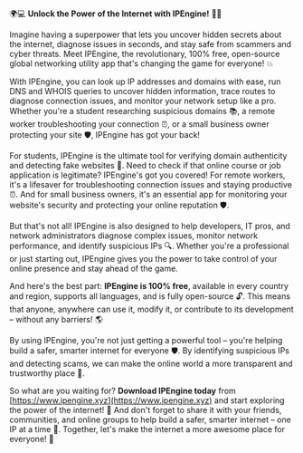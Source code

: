 🌍💻 **Unlock the Power of the Internet with IPEngine!** 📡🚀

Imagine having a superpower that lets you uncover hidden secrets about the internet, diagnose issues in seconds, and stay safe from scammers and cyber threats. Meet IPEngine, the revolutionary, 100% free, open-source global networking utility app that's changing the game for everyone! 💥

With IPEngine, you can look up IP addresses and domains with ease, run DNS and WHOIS queries to uncover hidden information, trace routes to diagnose connection issues, and monitor your network setup like a pro. Whether you're a student researching suspicious domains 📚, a remote worker troubleshooting your connection ⏰, or a small business owner protecting your site 🛡️, IPEngine has got your back!

For students, IPEngine is the ultimate tool for verifying domain authenticity and detecting fake websites 🤔. Need to check if that online course or job application is legitimate? IPEngine's got you covered! For remote workers, it's a lifesaver for troubleshooting connection issues and staying productive ⏰. And for small business owners, it's an essential app for monitoring your website's security and protecting your online reputation 🛡️.

But that's not all! IPEngine is also designed to help developers, IT pros, and network administrators diagnose complex issues, monitor network performance, and identify suspicious IPs 🔍. Whether you're a professional or just starting out, IPEngine gives you the power to take control of your online presence and stay ahead of the game.

And here's the best part: **IPEngine is 100% free**, available in every country and region, supports all languages, and is fully open-source 🔓. This means that anyone, anywhere can use it, modify it, or contribute to its development – without any barriers! 🌎

By using IPEngine, you're not just getting a powerful tool – you're helping build a safer, smarter internet for everyone 🛡️. By identifying suspicious IPs and detecting scams, we can make the online world a more transparent and trustworthy place 💯.

So what are you waiting for? **Download IPEngine today** from [https://www.ipengine.xyz](https://www.ipengine.xyz) and start exploring the power of the internet! 🚀 And don't forget to share it with your friends, communities, and online groups to help build a safer, smarter internet – one IP at a time 💪. Together, let's make the internet a more awesome place for everyone! 🌈